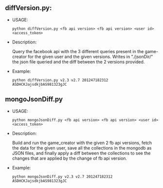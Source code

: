 diffVersion.py:
-------------------
 - USAGE:
  
    `python diffVersion.py <fb api version> <fb api version> <user id> <access_token>`
  
 - Description:
  
    Query the facebook api with the 3 different queries present in the game-creator for
    the given user and the given versions.
    Writes in "./jsonDir/" the json file queried and the diff between the 2 versions provided. 
  
 - Example:
  
    `python diffVersion.py v2.3 v2.7 201247182312 ASDHCKJajsdkjbAS981323gJC`

mongoJsonDiff.py
--------------------
 - USAGE:
    
    `python mongoJsonDiff.py <fb api version> <fb api version> <user id> <access_token>`
    
 - Description:
 
    Build and run the game_creator with the given 2 fb api versions, fetch the data for the given user,
    save all the collections in the mongodb as JSON files, and finally apply a diff between the collections
    to see the changes that are applied by the change of fb api version.
    
 - Example:
  
    `python mongoJsonDiff.py v2.3 v2.7 201247182312 ASDHCKJajsdkjbAS981323gJC`
